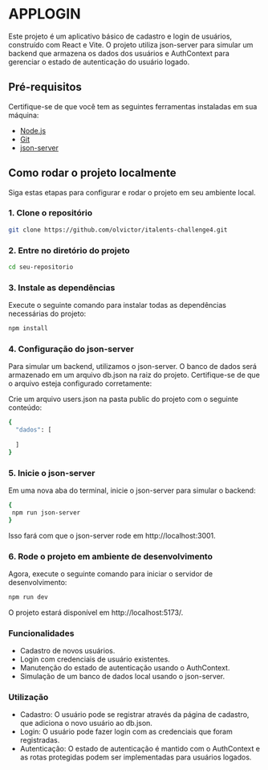 # APPLOGIN
Este projeto é um aplicativo básico de cadastro e login de usuários, construído com React e Vite. O projeto utiliza json-server para simular um backend que armazena os dados dos usuários e AuthContext para gerenciar o estado de autenticação do usuário logado.

## Pré-requisitos

Certifique-se de que você tem as seguintes ferramentas instaladas em sua máquina:

- [Node.js](https://nodejs.org/)
- [Git](https://git-scm.com/)
- [json-server](https://www.npmjs.com/package/json-server)

## Como rodar o projeto localmente

Siga estas etapas para configurar e rodar o projeto em seu ambiente local.

### 1. Clone o repositório

```bash
git clone https://github.com/olvictor/italents-challenge4.git
```

### 2. Entre no diretório do projeto

```bash
cd seu-repositorio
```

### 3. Instale as dependências
Execute o seguinte comando para instalar todas as dependências necessárias do projeto:
```bash
npm install
```




### 4. Configuração do json-server
Para simular um backend, utilizamos o json-server. O banco de dados será armazenado em um arquivo db.json na raiz do projeto. Certifique-se de que o arquivo esteja configurado corretamente:

Crie um arquivo users.json na pasta public do projeto com o seguinte conteúdo:
```bash
{
  "dados": [
  
  ]
}
```

### 5. Inicie o json-server
Em uma nova aba do terminal, inicie o json-server para simular o backend:
```bash
{
 npm run json-server
}
```
Isso fará com que o json-server rode em http://localhost:3001.


### 6. Rode o projeto em ambiente de desenvolvimento
Agora, execute o seguinte comando para iniciar o servidor de desenvolvimento:
```bash
npm run dev
```
O projeto estará disponível em http://localhost:5173/.



### Funcionalidades
- Cadastro de novos usuários.
- Login com credenciais de usuário existentes.
- Manutenção do estado de autenticação usando o AuthContext.
- Simulação de um banco de dados local usando o json-server.

### Utilização
- Cadastro: O usuário pode se registrar através da página de cadastro, que adiciona o novo usuário ao db.json.
- Login: O usuário pode fazer login com as credenciais que foram registradas.
- Autenticação: O estado de autenticação é mantido com o AuthContext e as rotas protegidas podem ser implementadas para usuários logados.
